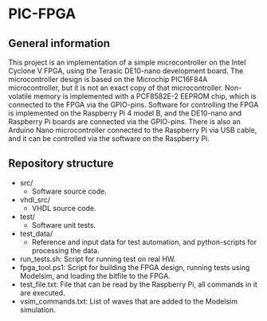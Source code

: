 # PIC-FPGA

## General information

This project is an implementation of a simple microcontroller on the Intel Cyclone V FPGA, using the Terasic DE10-nano development board. The microcontroller design is based on the Microchip PIC16F84A microcontroller, but it is not an exact copy of that microcontroller. Non-volatile memory is implemented with a PCF8582E-2 EEPROM chip, which is connected to the FPGA via the GPIO-pins. Software for controlling the FPGA is implemented on the Raspberry Pi 4 model B, and the DE10-nano and Raspberry Pi boards are connected via the GPIO-pins. There is also an Arduino Nano microcontroller connected to the Raspberry Pi via USB cable, and it can be controlled via the software on the Raspberry Pi.

## Repository structure

- src/
    - Software source code.
- vhdl_src/
    - VHDL source code.
- test/
    - Software unit tests.
- test_data/
    - Reference and input data for test automation, and python-scripts for processing the data.
- run_tests.sh: Script for running test on real HW.
- fpga_tool.ps1: Script for building the FPGA design, running tests using Modelsim, and loading the bitfile to the FPGA.
- test_file.txt: File that can be read by the Raspberry Pi, all commands in it are executed.
- vsim_commands.txt: List of waves that are added to the Modelsim simulation.